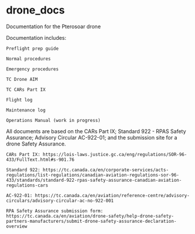 # drone_docs
Documentation for the Pterosoar drone

Documentation includes: 

    Preflight prep guide 

    Normal procedures 
    
    Emergency procedures 
  
    TC Drone AIM 

    TC CARs Part IX

    Flight log

    Maintenance log

    Operations Manual (work in progress)

All documents are based on the CARs Part IX; Standard 922 - RPAS Safety Assurance; Advisory Circular AC-922-01; and the submission site for a drone Safety Assurance.

    CARs Part IX: https://lois-laws.justice.gc.ca/eng/regulations/SOR-96-433/FullText.html#s-901.76

    Standard 922: https://tc.canada.ca/en/corporate-services/acts-regulations/list-regulations/canadian-aviation-regulations-sor-96-433/standards/standard-922-rpas-safety-assurance-canadian-aviation-regulations-cars

    AC-922-01: https://tc.canada.ca/en/aviation/reference-centre/advisory-circulars/advisory-circular-ac-no-922-001

    RPA Safety Assurance submission form: https://tc.canada.ca/en/aviation/drone-safety/help-drone-safety-partners-manufacturers/submit-drone-safety-assurance-declaration-overview
